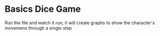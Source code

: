 # Basics Dice Game

Run the file and watch it run, it will create graphs to show the character's movemens through a single step
 
 
